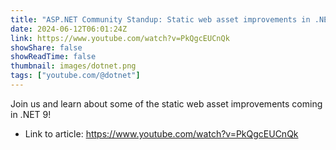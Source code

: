 ```yaml
---
title: "ASP.NET Community Standup: Static web asset improvements in .NET 9"
date: 2024-06-12T06:01:24Z
link: https://www.youtube.com/watch?v=PkQgcEUCnQk
showShare: false
showReadTime: false
thumbnail: images/dotnet.png
tags: ["youtube.com/@dotnet"]
---
```

Join us and learn about some of the static web asset improvements coming in .NET 9!

- Link to article: https://www.youtube.com/watch?v=PkQgcEUCnQk